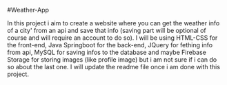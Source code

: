 #Weather-App

In this project i aim to create a website where you can get the weather info of a city' from an api and save that info (saving part will be optional of course and will require an account to do so).
I will be using HTML-CSS for the front-end, Java Springboot for the back-end, JQuery for fething info from api, MySQL for saving infos to the database and maybe Firebase Storage for storing images (like profile image) but i am not sure if i can do so about the last one.
I will update the readme file once i am done with this project.